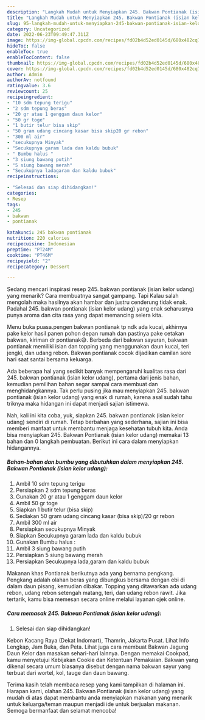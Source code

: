 ```yaml
---
description: "Langkah Mudah untuk Menyiapkan 245. Bakwan Pontianak (isian kelor udang) yang Enak Banget, Buat Buka Puasa}"
title: "Langkah Mudah untuk Menyiapkan 245. Bakwan Pontianak (isian kelor udang) yang Enak Banget, Buat Buka Puasa}"
slug: 95-langkah-mudah-untuk-menyiapkan-245-bakwan-pontianak-isian-kelor-udang-yang-enak-banget-buat-buka-puasa
category: Uncategorized
date: 2022-06-23T09:49:47.311Z
image: https://img-global.cpcdn.com/recipes/fd02b4d52ed0145d/680x482cq70/245-bakwan-pontianak-isian-kelor-udang-foto-resep-utama.jpg
hideToc: false
enableToc: true
enableTocContent: false
thumbnail: https://img-global.cpcdn.com/recipes/fd02b4d52ed0145d/680x482cq70/245-bakwan-pontianak-isian-kelor-udang-foto-resep-utama.jpg
cover: https://img-global.cpcdn.com/recipes/fd02b4d52ed0145d/680x482cq70/245-bakwan-pontianak-isian-kelor-udang-foto-resep-utama.jpg
author: Admin
authorAv: notfound
ratingvalue: 3.6
reviewcount: 25
recipeingredient:
- "10 sdm tepung terigu"
- "2 sdm tepung beras"
- "20 gr atau 1 genggam daun kelor"
- "50 gr toge"
- "1 butir telur bisa skip"
- "50 gram udang cincang kasar bisa skip20 gr rebon"
- "300 ml air"
- "secukupnya Minyak"
- "Secukupnya garam lada dan kaldu bubuk"
- " Bumbu halus "
- "3 siung bawang putih"
- "5 siung bawang merah"
- "Secukupnya ladagaram dan kaldu bubuk"
recipeinstructions:

- "Selesai dan siap dihidangkan!"
categories:
- Resep
tags:
- 245
- bakwan
- pontianak

katakunci: 245 bakwan pontianak 
nutrition: 220 calories
recipecuisine: Indonesian
preptime: "PT24M"
cooktime: "PT46M"
recipeyield: "2"
recipecategory: Dessert

---
```



Sedang mencari inspirasi resep 245. bakwan pontianak (isian kelor udang) yang menarik? Cara membuatnya sangat gampang. Tapi Kalau salah mengolah maka hasilnya akan hambar dan justru cenderung tidak enak. Padahal 245. bakwan pontianak (isian kelor udang) yang enak seharusnya punya aroma dan cita rasa yang dapat memancing selera kita.


Menu buka puasa.pengen bakwan pontianak tp ndk ada kucai, akhirnya pake kelor hasil panen pohon depan rumah dan pastinya pake cetakan bakwan, kiriman dr pontianak😅. Berbeda dari bakwan sayuran, bakwan pontianak memiliki isian dan topping yang menggunakan daun kucai, teri jengki, dan udang rebon. Bakwan pontianak cocok dijadikan camilan sore hari saat santai bersama keluarga.

Ada beberapa hal yang sedikit banyak mempengaruhi kualitas rasa dari 245. bakwan pontianak (isian kelor udang), pertama dari jenis bahan, kemudian pemilihan bahan segar sampai cara membuat dan menghidangkannya. Tak perlu pusing jika mau menyiapkan 245. bakwan pontianak (isian kelor udang) yang enak di rumah, karena asal sudah tahu triknya maka hidangan ini dapat menjadi sajian istimewa.


Nah, kali ini kita coba, yuk, siapkan 245. bakwan pontianak (isian kelor udang) sendiri di rumah. Tetap berbahan yang sederhana, sajian ini bisa memberi manfaat untuk membantu menjaga kesehatan tubuh kita. Anda bisa menyiapkan 245. Bakwan Pontianak (isian kelor udang) memakai 13 bahan dan 0 langkah pembuatan. Berikut ini cara dalam menyiapkan hidangannya.

<!--inarticleads1-->

##### Bahan-bahan dan bumbu yang dibutuhkan dalam menyiapkan 245. Bakwan Pontianak (isian kelor udang):

1. Ambil 10 sdm tepung terigu
1. Persiapkan 2 sdm tepung beras
1. Gunakan 20 gr atau 1 genggam daun kelor
1. Ambil 50 gr toge
1. Siapkan 1 butir telur (bisa skip)
1. Sediakan 50 gram udang cincang kasar (bisa skip)/20 gr rebon
1. Ambil 300 ml air
1. Persiapkan secukupnya Minyak
1. Siapkan Secukupnya garam lada dan kaldu bubuk
1. Gunakan  Bumbu halus :
1. Ambil 3 siung bawang putih
1. Persiapkan 5 siung bawang merah
1. Persiapkan Secukupnya lada,garam dan kaldu bubuk


Makanan khas Pontianak berikutnya ada yang bernama pengkang. Pengkang adalah olahan beras yang dibungkus bersama dengan ebi di dalam daun pisang, kemudian dibakar. Topping yang ditawarkan ada udang rebon, udang rebon setengah matang, teri, dan udang rebon rawit. Jika tertarik, kamu bisa memesan secara online melalui layanan ojek online. 

<!--inarticleads2-->

##### Cara memasak 245. Bakwan Pontianak (isian kelor udang):


1. Selesai dan siap dihidangkan!

Kebon Kacang Raya (Dekat Indomart), Thamrin, Jakarta Pusat. Lihat Info Lengkap, Jam Buka, dan Peta. Lihat juga cara membuat Bakwan Jagung Daun Kelor dan masakan sehari-hari lainnya. Dengan memakai Cookpad, kamu menyetujui Kebijakan Cookie dan Ketentuan Pemakaian. Bakwan yang dikenal secara umum biasanya disebut dengan nama bakwan sayur yang terbuat dari wortel, kol, tauge dan daun bawang. 

Terima kasih telah membaca resep yang kami tampilkan di halaman ini. Harapan kami, olahan 245. Bakwan Pontianak (isian kelor udang) yang mudah di atas dapat membantu anda menyiapkan makanan yang menarik untuk keluarga/teman maupun menjadi ide untuk berjualan makanan. Semoga bermanfaat dan selamat mencoba!

